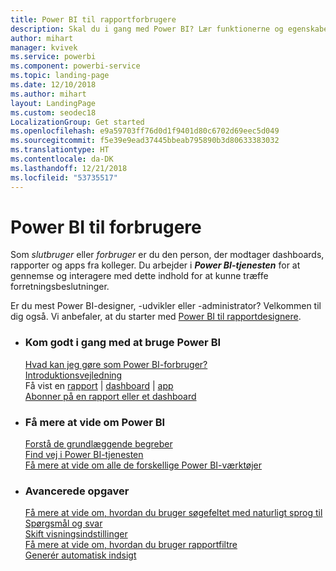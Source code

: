 ```yaml
---
title: Power BI til rapportforbrugere
description: Skal du i gang med Power BI? Lær funktionerne og egenskaberne i Power BI at kende, og se, hvad du kan bruge dem til som forbruger eller slutbruger af Power BI.
author: mihart
manager: kvivek
ms.service: powerbi
ms.component: powerbi-service
ms.topic: landing-page
ms.date: 12/10/2018
ms.author: mihart
layout: LandingPage
ms.custom: seodec18
LocalizationGroup: Get started
ms.openlocfilehash: e9a59703ff76d0d1f9401d80c6702d69eec5d049
ms.sourcegitcommit: f5e39e9ead37445bbeab795890b3d80633383032
ms.translationtype: HT
ms.contentlocale: da-DK
ms.lasthandoff: 12/21/2018
ms.locfileid: "53735517"
---
```

# <a name="power-bi-for-consumers"></a>Power BI til forbrugere
Som *slutbruger* eller *forbruger* er du den person, der modtager dashboards, rapporter og apps fra kolleger. Du arbejder i ***Power BI-tjenesten*** for at gennemse og interagere med dette indhold for at kunne træffe forretningsbeslutninger.

Er du mest Power BI-designer, -udvikler eller -administrator? Velkommen til dig også. Vi anbefaler, at du starter med [Power BI til rapportdesignere](../power-bi-creator-landing.md).

<ul class="panelContent cardsF"> 
              <li> 
                             <div class="cardSize"> 
                                           <div class="cardPadding"> 
                                                          <div class="card"> 
                                                                        <div class="cardText"> 
                                                                                      <h3>Kom godt i gang med at bruge Power BI</h3> 
                                                                                      <p></p>
                                                                                            <a href="end-user-consumer.md">Hvad kan jeg gøre som Power BI-forbruger?</a><br/> 
                                                                                            <a href="../service-get-started.md">Introduktionsvejledning</a><br/>
Få vist en <a href="end-user-report-open.md">rapport</a> | <a href="end-user-dashboard-open.md">dashboard</a> | <a href="end-user-apps.md">app</a><br/> 
                                                                                            <!--<a href="end-user-collaborate.md">Collaborate</a><br/> -->
                                                                                            <a href="end-user-subscribe.md">Abonner på en rapport eller et dashboard</a><br/> 
                                                                        </div> 
                                                          </div> 
                                           </div> 
                             </div> 
              </li>
              <li> 
                             <div class="cardSize"> 
                                           <div class="cardPadding"> 
                                                          <div class="card"> 
                                                                        <div class="cardText"> 
                                                                                      <h3>Få mere at vide om Power BI</h3> 
                                                                                      <p></p>
                                                                                            <a href="end-user-basic-concepts.md">Forstå de grundlæggende begreber</a><br/>
                                                                                            <a href="end-user-experience.md">Find vej i Power BI-tjenesten</a><br/> 
                                                                                            <a href="../power-bi-overview.md">Få mere at vide om alle de forskellige Power BI-værktøjer</a><br/> 
                                                                                            <!--<a href="end-user-faq.md">FAQ: Frequently Asked Questions</a> -->
                                                                        </div> 
                                                          </div> 
                                           </div> 
                             </div> 
              </li>
              <li> 
                             <div class="cardSize"> 
                                           <div class="cardPadding"> 
                                                          <div class="card"> 
                                                                        <div class="cardText"> 
                                                                                      <h3>Avancerede opgaver</h3> 
                                                                                      <p></p>
                                                                                            <a href="end-user-q-and-a.md">Få mere at vide om, hvordan du bruger søgefeltet med naturligt sprog til Spørgsmål og svar</a><br/> 
                                                                                            <a href="end-user-focus.md">Skift visningsindstillinger</a><br/> 
                                                                                            <a href="end-user-report-filter.md">Få mere at vide om, hvordan du bruger rapportfiltre</a><br> 
                                                                                            <a href="end-user-insights.md">Generér automatisk indsigt</a><br/> 
                                                                        </div> 
                                                          </div> 
                                           </div> 
                             </div> 
              </li>
</ul>


